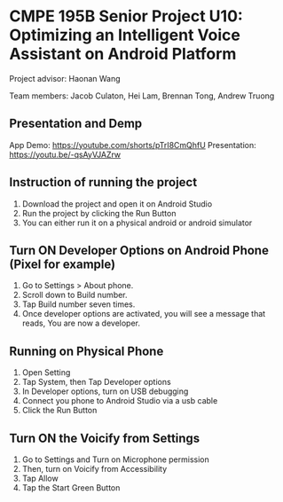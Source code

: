 # CMPE 195B Senior Project U10: Optimizing an Intelligent Voice Assistant on Android Platform

Project advisor: Haonan Wang

Team members: Jacob Culaton, Hei Lam, Brennan Tong, Andrew Truong

## Presentation and Demp
App Demo: https://youtube.com/shorts/pTrI8CmQhfU
Presentation: https://youtu.be/-qsAyVJAZrw


## Instruction of running the project
1. Download the project and open it on Android Studio
2. Run the project by clicking the Run Button
3. You can either run it on a physical android or android simulator

## Turn ON Developer Options on Android Phone (Pixel for example)
1. Go to Settings > About phone.
2. Scroll down to Build number.
3. Tap Build number seven times.
4. Once developer options are activated, you will see a message that reads, You are now a developer.

## Running on Physical Phone
1. Open Setting
2. Tap System, then Tap Developer options
3. In Developer options, turn on USB debugging
4. Connect you phone to Android Studio via a usb cable
5. Click the Run Button

## Turn ON the Voicify from Settings
1. Go to Settings and Turn on Microphone permission
2. Then, turn on Voicify from Accessibility
3. Tap Allow
4. Tap the Start Green Button
